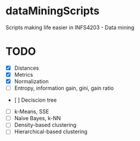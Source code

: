 # dataMiningScripts
Scripts making life easier in INFS4203 - Data mining

# TODO
- [x] Distances
- [x] Metrics
- [x] Normalization
- [ ] Entropy, information gain, gini, gain ratio
- [ ] Deciscion tree
- [ ] k-Means, SSE
- [ ] Naïve Bayes, k-NN
- [ ] Density-based clustering
- [ ] Hierarchical-based clustering
